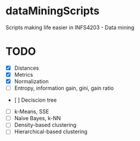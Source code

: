 # dataMiningScripts
Scripts making life easier in INFS4203 - Data mining

# TODO
- [x] Distances
- [x] Metrics
- [x] Normalization
- [ ] Entropy, information gain, gini, gain ratio
- [ ] Deciscion tree
- [ ] k-Means, SSE
- [ ] Naïve Bayes, k-NN
- [ ] Density-based clustering
- [ ] Hierarchical-based clustering
